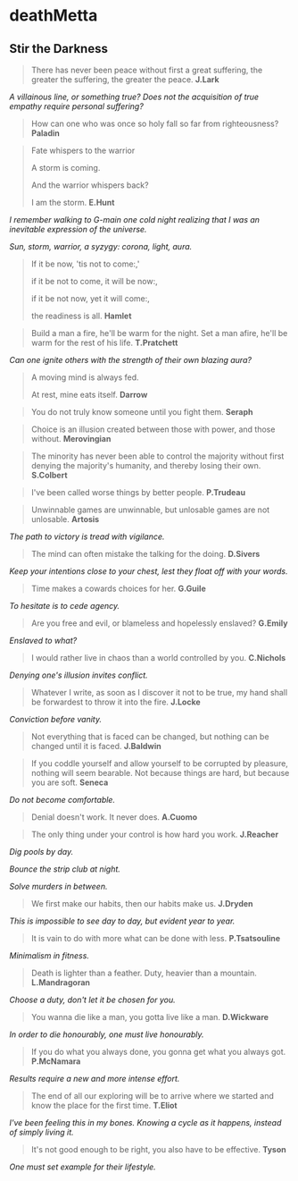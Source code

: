 # deathMetta

## Stir the Darkness

> There has never been peace without first a great suffering, the greater the suffering, the greater the peace.
> **J.Lark**
 
*A villainous line, or something true?* 
*Does not the acquisition of true empathy require personal suffering?*
 
> How can one who was once so holy fall so far from righteousness?
> **Paladin**
 
> Fate whispers to the warrior 
>
> A storm is coming.
>
> And the warrior whispers back?
>
> I am the storm.
> **E.Hunt**
 
*I remember walking to G-main one cold night realizing that I was an inevitable expression of the universe.*
 
*Sun, storm, warrior, a syzygy: corona, light, aura.*
 
> If it be now, 'tis not to come:,'
>
> if it be not to come, it will be now:,
>
> if it be not now, yet it will come:, 
>
> the readiness is all.
> **Hamlet**
 
> Build a man a fire, he'll be warm for the night. Set a man afire, he'll be warm for the rest of his life. 
> **T.Pratchett**
 
*Can one ignite others with the strength of their own blazing aura?*
 
> A moving mind is always fed.
>
> At rest, mine eats itself.
> **Darrow**
             
> You do not truly know someone until you fight them.
> **Seraph**
 
> Choice is an illusion created between those with power, and those without.
> **Merovingian**
 
> The minority has never been able to control the majority without first denying the majority's humanity, and thereby losing their own.
> **S.Colbert**
 
> I've been called worse things by better people.
> **P.Trudeau**
 
> Unwinnable games are unwinnable, but unlosable games are not unlosable.
> **Artosis**
 
*The path to victory is tread with vigilance.*
 
> The mind can often mistake the talking for the doing.
> **D.Sivers**
 
*Keep your intentions close to your chest, lest they float off with your words.*
 
> Time makes a cowards choices for her.
> **G.Guile**
 
*To hesitate is to cede agency.* 
 
> Are you free and evil, or blameless and hopelessly enslaved?
> **G.Emily**
 
*Enslaved to what?*
 
> I would rather live in chaos than a world controlled by you.
> **C.Nichols**
 
*Denying one's illusion invites conflict.* 
 
> Whatever I write, as soon as I discover it not to be true, my hand shall be forwardest to throw it into the fire. 
> **J.Locke**
 
*Conviction before vanity.*
 
> Not everything that is faced can be changed, but nothing can be changed until it is faced. 
> **J.Baldwin**
 
> If you coddle yourself and allow yourself to be corrupted by pleasure, nothing will seem bearable. Not because things are hard, but because you are soft. 
> **Seneca**
 
*Do not become comfortable.*
 
> Denial doesn't work. It never does. 
> **A.Cuomo**
 
> The only thing under your control is how hard you work. 
> **J.Reacher**
 
*Dig pools by day.* 
 
*Bounce the strip club at night.* 
 
*Solve murders in between.* 
 
> We first make our habits, then our habits make us.
> **J.Dryden**
 
*This is impossible to see day to day, but evident year to year.* 
 
> It is vain to do with more what can be done with less. 
> **P.Tsatsouline**
 
*Minimalism in fitness.* 
 
> Death is lighter than a feather. Duty, heavier than a mountain.
> **L.Mandragoran**
 
*Choose a duty, don't let it be chosen for you.* 
 
> You wanna die like a man, you gotta live like a man.
> **D.Wickware**
 
*In order to die honourably, one must live honourably.* 
 
> If you do what you always done, you gonna get what you always got. 
> **P.McNamara**
 
*Results require a new and more intense effort.*
 
> The end of all our exploring will be to arrive where we started and know the place for the first time.
> **T.Eliot**
 
*I've been feeling this in my bones. Knowing a cycle as it happens, instead of simply living it.*
 
> It's not good enough to be right, you also have to be effective.
> **Tyson**
 
*One must set example for their lifestyle.*